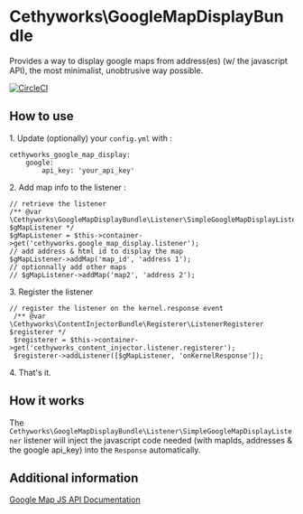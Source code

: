 Cethyworks\GoogleMapDisplayBundle
===
Provides a way to display google maps from address(es) (w/ the javascript API), the most minimalist, unobtrusive way possible.

[![CircleCI](https://circleci.com/gh/Cethy/GoogleMapDisplayBundle/tree/master.svg?style=shield)](https://circleci.com/gh/Cethy/GoogleMapDisplayBundle/tree/master)

## How to use
1\. Update (optionally) your `config.yml` with :

    cethyworks_google_map_display:
        google:
            api_key: 'your_api_key'

2\. Add map info to the listener :

    // retrieve the listener
    /** @var \Cethyworks\GoogleMapDisplayBundle\Listener\SimpleGoogleMapDisplayListener $gMapListener */
    $gMapListener = $this->container->get('cethyworks.google_map_display.listener');
    // add address & html id to display the map
    $gMapListener->addMap('map_id', 'address 1');
    // optionnally add other maps 
    // $gMapListener->addMap('map2', 'address 2');

3\. Register the listener 

    // register the listener on the kernel.response event
     /** @var \Cethyworks\ContentInjectorBundle\Registerer\ListenerRegisterer $registerer */
     $registerer = $this->container->get('cethyworks_content_injector.listener.registerer');
     $registerer->addListener([$gMapListener, 'onKernelResponse']);

4\. That's it.


## How it works
The `Cethyworks\GoogleMapDisplayBundle\Listener\SimpleGoogleMapDisplayListener` listener will inject 
the javascript code needed (with mapIds, addresses & the google api_key) into the `Response` automatically.


## Additional information
[Google Map JS API Documentation](https://developers.google.com/maps/documentation/javascript/examples/map-simple)
